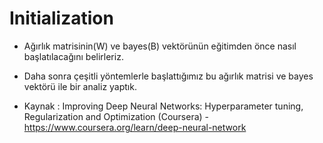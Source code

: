 # Initialization

* Ağırlık matrisinin(W) ve bayes(B) vektörünün eğitimden önce nasıl başlatılacağını belirleriz.
* Daha sonra çeşitli yöntemlerle başlattığımız bu ağırlık matrisi ve bayes vektörü ile bir analiz yaptık. 

* Kaynak : Improving Deep Neural Networks: Hyperparameter tuning, Regularization and Optimization (Coursera) - https://www.coursera.org/learn/deep-neural-network
